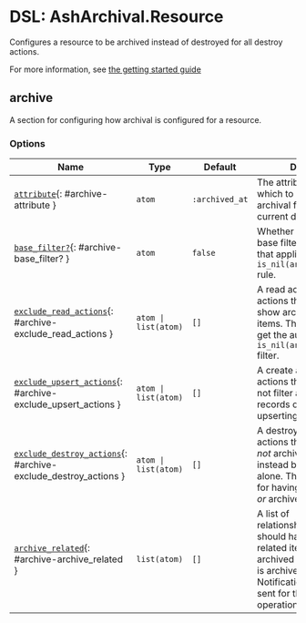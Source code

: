 <!--
This file was generated by Spark. Do not edit it by hand.
-->
# DSL: AshArchival.Resource

Configures a resource to be archived instead of destroyed for all destroy actions.

For more information, see [the getting started guide](/documentation/tutorials/get-started-with-ash-archival.md)


## archive
A section for configuring how archival is configured for a resource.






### Options

| Name | Type | Default | Docs |
|------|------|---------|------|
| [`attribute`](#archive-attribute){: #archive-attribute } | `atom` | `:archived_at` | The attribute in which to store the archival flag (the current datetime). |
| [`base_filter?`](#archive-base_filter?){: #archive-base_filter? } | `atom` | `false` | Whether or not a base filter exists that applies the `is_nil(archived_at)` rule. |
| [`exclude_read_actions`](#archive-exclude_read_actions){: #archive-exclude_read_actions } | `atom \| list(atom)` | `[]` | A read action or actions that should show archived items. They will not get the automatic `is_nil(archived_at)` filter. |
| [`exclude_upsert_actions`](#archive-exclude_upsert_actions){: #archive-exclude_upsert_actions } | `atom \| list(atom)` | `[]` | A create action or actions that should not filter archived records out while upserting. |
| [`exclude_destroy_actions`](#archive-exclude_destroy_actions){: #archive-exclude_destroy_actions } | `atom \| list(atom)` | `[]` | A destroy action or actions that should *not* archive, but instead be left alone. This allows for having a destroy *or* archive pattern. |
| [`archive_related`](#archive-archive_related){: #archive-archive_related } | `list(atom)` | `[]` | A list of relationships that should have all related items archived when this is archived. Notifications are not sent for this operation. |







<style type="text/css">.spark-required::after { content: "*"; color: red !important; }</style>
